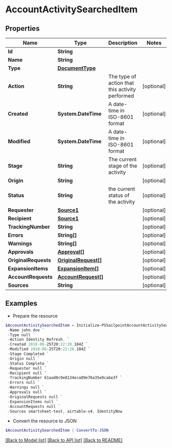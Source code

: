 # AccountActivitySearchedItem
## Properties

Name | Type | Description | Notes
------------ | ------------- | ------------- | -------------
**Id** | **String** |  | 
**Name** | **String** |  | 
**Type** | [**DocumentType**](DocumentType.md) |  | 
**Action** | **String** | The type of action that this activity performed | [optional] 
**Created** | **System.DateTime** | A date-time in ISO-8601 format | [optional] 
**Modified** | **System.DateTime** | A date-time in ISO-8601 format | [optional] 
**Stage** | **String** | The current stage of the activity | [optional] 
**Origin** | **String** |  | [optional] 
**Status** | **String** | the current status of the activity | [optional] 
**Requester** | [**Source1**](Source1.md) |  | [optional] 
**Recipient** | [**Source1**](Source1.md) |  | [optional] 
**TrackingNumber** | **String** |  | [optional] 
**Errors** | **String[]** |  | [optional] 
**Warnings** | **String[]** |  | [optional] 
**Approvals** | [**Approval[]**](Approval.md) |  | [optional] 
**OriginalRequests** | [**OriginalRequest[]**](OriginalRequest.md) |  | [optional] 
**ExpansionItems** | [**ExpansionItem[]**](ExpansionItem.md) |  | [optional] 
**AccountRequests** | [**AccountRequest[]**](AccountRequest.md) |  | [optional] 
**Sources** | **String** |  | [optional] 

## Examples

- Prepare the resource
```powershell
$AccountActivitySearchedItem = Initialize-PSSailpointAccountActivitySearchedItem  -Id 2c91808375d8e80a0175e1f88a575222 `
 -Name john.doe `
 -Type null `
 -Action Identity Refresh. `
 -Created 2018-06-25T20:22:28.104Z `
 -Modified 2018-06-25T20:22:28.104Z `
 -Stage Completed `
 -Origin null `
 -Status Complete `
 -Requester null `
 -Recipient null `
 -TrackingNumber 61aad0c9e8134eca89e76a35e0cabe3f `
 -Errors null `
 -Warnings null `
 -Approvals null `
 -OriginalRequests null `
 -ExpansionItems null `
 -AccountRequests null `
 -Sources smartsheet-test, airtable-v4, IdentityNow
```

- Convert the resource to JSON
```powershell
$AccountActivitySearchedItem | ConvertTo-JSON
```

[[Back to Model list]](../README.md#documentation-for-models) [[Back to API list]](../README.md#documentation-for-api-endpoints) [[Back to README]](../README.md)

